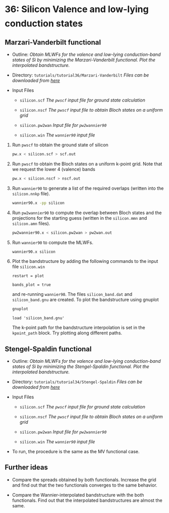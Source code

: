 # 36: Silicon &#151; Valence and low-lying conduction states

## Marzari-Vanderbilt functional

- Outline: *Obtain MLWFs for the valence and low-lying conduction-band
    states of Si by minimizing the Marzari-Vanderbilt functional.
    Plot the interpolated bandstructure.*

- Directory: `tutorials/tutorial36/Marzari-Vanderbilt`
    *Files can be downloaded from
    [here](https://github.com/wannier-developers/wannier90/tree/develop/tutorials/tutorial36)*

- Input Files

    - `silicon.scf` *The `pwscf` input file for ground
        state calculation*

    - `silicon.nscf` *The `pwscf` input file to obtain
        Bloch states on a uniform grid*

    - `silicon.pw2wan` *Input file for `pw2wannier90`*

    - `silicon.win` *The `wannier90` input file*

1. Run `pwscf` to obtain the ground state of silicon

    ```bash title="Terminal"
    pw.x < silicon.scf > scf.out
    ```

2. Run `pwscf` to obtain the Bloch states on a uniform
    k-point grid. Note that we request the lower 4 (valence) bands

    ```bash title="Terminal"
    pw.x < silicon.nscf > nscf.out
    ```

3. Run `wannier90` to generate a list of the required overlaps (written
    into the `silicon.nnkp` file).

    ```bash title="Terminal"
    wannier90.x -pp silicon
    ```

4. Run `pw2wannier90` to compute the overlap between Bloch states and
    the projections for the starting guess (written in the `silicon.mmn`
    and `silicon.amn` files).

    ```bash title="Terminal"
    pw2wannier90.x < silicon.pw2wan > pw2wan.out
    ```

5. Run `wannier90` to compute the MLWFs.

    ```bash title="Terminal"
    wannier90.x silicon
    ```

6. Plot the bandstructure by adding the following commands to the input
    file `silicon.win`

    ```vi title="Input file"
    restart = plot
    
    bands_plot = true
    ```

    and re-running `wannier90`. The files `silicon_band.dat` and
    `silicon_band.gnu` are created. To plot the bandstructure using
    gnuplot

    ```bash title="Terminal"
    gnuplot
    ```

    ```gnuplot title="Gnuplot shell"
    load 'silicon_band.gnu'
    ```

    The k-point path for the bandstructure interpolation is set in the
    `kpoint_path` block. Try plotting along different paths.

## Stengel-Spaldin functional

- Outline: *Obtain MLWFs for the valence and low-lying conduction-band
    states of Si by minimizing the Stengel-Spaldin functional.
    Plot the interpolated bandstructure.*

- Directory: `tutorials/tutorial34/Stengel-Spaldin`
  *Files can be downloaded from 
  [here](<https://github.com/wannier-developers/wannier90/tree/develop/tutorials/tutorial36>)*

- Input Files

    - `silicon.scf` *The `pwscf` input file for ground
        state calculation*

    - `silicon.nscf` *The `pwscf` input file to obtain
        Bloch states on a uniform grid*

    - `silicon.pw2wan` *Input file for `pw2wannier90`*

    - `silicon.win` *The `wannier90` input file*

- To run, the procedure is the same as the MV functional case.

## Further ideas

- Compare the spreads obtained by both functionals.
  Increase the grid and find out that the two functionals converges to the same behavior.

- Compare the Wannier-interpolated bandstructure with the both functionals.
  Find out that the interpolated bandstructures are almost the same.
